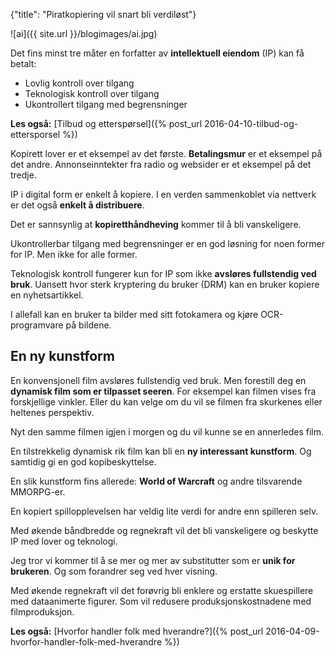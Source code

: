 {"title": "Piratkopiering vil snart bli verdiløst"}

![ai]({{ site.url }}/blogimages/ai.jpg)

Det fins minst tre måter en forfatter av **intellektuell eiendom** (IP)
kan få betalt:

* Lovlig kontroll over tilgang
* Teknologisk kontroll over tilgang
* Ukontrollert tilgang med begrensninger

**Les også:**
[Tilbud og etterspørsel]({% post_url 2016-04-10-tilbud-og-ettersporsel %})

Kopirett lover er et eksempel av det første. **Betalingsmur** er et eksempel på
det andre. Annonseinntekter fra radio og websider er et eksempel på det tredje.

IP i digital form er enkelt å kopiere. I en
verden sammenkoblet via nettverk er det også **enkelt å distribuere**.

Det er sannsynlig at **kopiretthåndheving** kommer til å bli vanskeligere.

Ukontrollerbar tilgang med begrensninger er en god løsning for noen former
for IP. Men ikke for alle former.

Teknologisk kontroll fungerer kun for IP som ikke **avsløres fullstendig
ved bruk**. Uansett hvor sterk kryptering du bruker (DRM) kan en
bruker kopiere en nyhetsartikkel.

I allefall kan en bruker ta bilder med sitt fotokamera og kjøre OCR-programvare
på bildene.

## En ny kunstform

En konvensjonell film avsløres fullstendig ved bruk. Men forestill deg en **dynamisk film som er 
tilpasset seeren**. For eksempel kan filmen vises fra forskjellige vinkler. Eller du kan velge
om du vil se filmen fra skurkenes eller heltenes perspektiv.

Nyt den samme filmen igjen i morgen og du vil kunne se en annerledes film.

En tilstrekkelig dynamisk rik film kan bli en **ny interessant kunstform**. Og samtidig
gi en god kopibeskyttelse.

En slik kunstform fins allerede: **World of Warcraft** og andre tilsvarende MMORPG-er.

En kopiert spillopplevelsen har veldig lite verdi for andre enn spilleren selv.

Med økende båndbredde og regnekraft vil det bli vanskeligere og beskytte IP
med lover og teknologi.

Jeg tror vi kommer til å se mer og mer av substitutter som er **unik for brukeren**. Og
som forandrer seg ved hver visning.

Med økende regnekraft vil det forøvrig bli enklere og erstatte skuespillere
med dataanimerte figurer. Som vil redusere produksjonskostnadene med filmproduksjon.

**Les også:**
[Hvorfor handler folk med hverandre?]({% post_url 2016-04-09-hvorfor-handler-folk-med-hverandre %})
